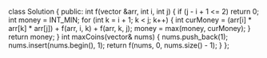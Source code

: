 class Solution {
public:
int f(vector<int> &arr, int i, int j) {
if (j - i + 1 <= 2) return 0;
int money = INT_MIN;
for (int k = i + 1; k < j; k++) {
int curMoney = (arr[i] * arr[k] * arr[j]) + f(arr, i, k) + f(arr, k, j);
money = max(money, curMoney);
}
return money;
}
int maxCoins(vector<int>& nums) {
nums.push_back(1);
nums.insert(nums.begin(), 1);
return f(nums, 0, nums.size() - 1);
}
};